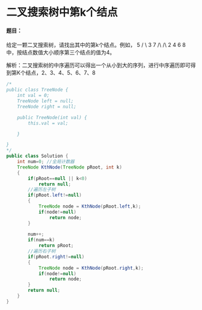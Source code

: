 # 二叉搜索树中第k个结点

#### 题目：

给定一颗二叉搜索树，请找出其中的第k个结点。例如， 5 / \ 3 7 /\ /\ 2 4 6 8 中，按结点数值大小顺序第三个结点的值为4。

解析：二叉搜索树的中序遍历可以得出一个从小到大的序列，进行中序遍历即可得到第K个结点，2、3、4、5、6、7、8

```Java
/*
public class TreeNode {
    int val = 0;
    TreeNode left = null;
    TreeNode right = null;

    public TreeNode(int val) {
        this.val = val;

    }

}
*/
public class Solution {
    int num=0; //全局计数器
    TreeNode KthNode(TreeNode pRoot, int k)
    {
        if(pRoot==null || k<0)
            return null;
        //遍历左子树
        if(pRoot.left!=null)
        {
            TreeNode node = KthNode(pRoot.left,k);
            if(node!=null)
                return node;
        }
      
        num++;
        if(num==k)
            return pRoot;
        //遍历右子树
        if(pRoot.right!=null)
        {
            TreeNode node = KthNode(pRoot.right,k);
            if(node!=null)
                return node;
        }
        return null;
    }
}
```